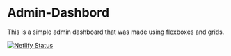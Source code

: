 # Admin-Dashbord

This is a simple admin dashboard that was made using flexboxes and grids.

[![Netlify Status](https://api.netlify.com/api/v1/badges/1ffbbc52-5431-48ad-95a9-440a1530e0a6/deploy-status)](https://app.netlify.com/sites/admindeashboard/deploys)
